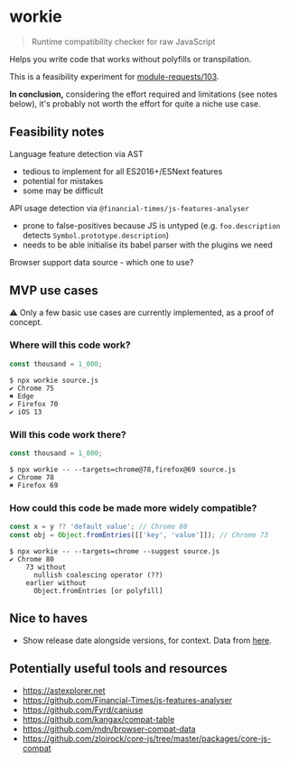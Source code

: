 # workie

> Runtime compatibility checker for raw JavaScript

Helps you write code that works without polyfills or transpilation.

This is a feasibility experiment for [module-requests/103](https://github.com/sindresorhus/module-requests/issues/103).

**In conclusion,** considering the effort required and limitations (see notes below), it's probably not worth the effort for quite a niche use case.

## Feasibility notes

Language feature detection via AST

- tedious to implement for all ES2016+/ESNext features
- potential for mistakes
- some may be difficult

API usage detection via `@financial-times/js-features-analyser`

- prone to false-positives because JS is untyped (e.g. `foo.description` detects `Symbol.prototype.description`)
- needs to be able initialise its babel parser with the plugins we need

Browser support data source - which one to use?

## MVP use cases

⚠️ Only a few basic use cases are currently implemented, as a proof of concept.

### Where will this code work?

```javascript
const thousand = 1_000;
```

```
$ npx workie source.js
✔ Chrome 75
✖ Edge
✔ Firefox 70
✔ iOS 13
```

### Will this code work there?

```javascript
const thousand = 1_000;
```

```
$ npx workie -- --targets=chrome@78,firefox@69 source.js
✔ Chrome 78
✖ Firefox 69
```

### How could this code be made more widely compatible?

```javascript
const x = y ?? 'default value'; // Chrome 80
const obj = Object.fromEntries([['key', 'value']]); // Chrome 73
```

```
$ npx workie -- --targets=chrome --suggest source.js
✔ Chrome 80
    73 without
      nullish coalescing operator (??)
    earlier without
      Object.fromEntries [or polyfill]
```

## Nice to haves

- Show release date alongside versions, for context. Data from [here](https://github.com/mdn/browser-compat-data/tree/master/browsers).

## Potentially useful tools and resources

- https://astexplorer.net
- https://github.com/Financial-Times/js-features-analyser
- https://github.com/Fyrd/caniuse
- https://github.com/kangax/compat-table
- https://github.com/mdn/browser-compat-data
- https://github.com/zloirock/core-js/tree/master/packages/core-js-compat
